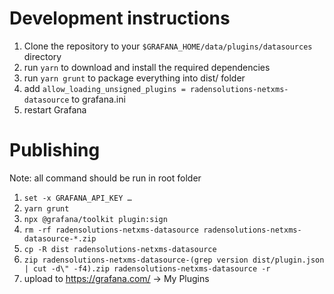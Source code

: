 # Development instructions

1. Clone the repository to your `$GRAFANA_HOME/data/plugins/datasources` directory
1. run `yarn` to download and install the required dependencies
1. run `yarn grunt` to package everything into dist/ folder
1. add `allow_loading_unsigned_plugins = radensolutions-netxms-datasource` to grafana.ini
1. restart Grafana

# Publishing

Note: all command should be run in root folder

1. `set -x GRAFANA_API_KEY …`
1. `yarn grunt`
1. `npx @grafana/toolkit plugin:sign`
1. `rm -rf radensolutions-netxms-datasource radensolutions-netxms-datasource-*.zip`
1. `cp -R dist radensolutions-netxms-datasource`
1. `zip radensolutions-netxms-datasource-(grep version dist/plugin.json | cut -d\" -f4).zip radensolutions-netxms-datasource -r`
1. upload to https://grafana.com/ -> My Plugins
